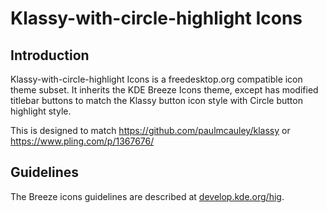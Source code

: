 # Klassy-with-circle-highlight Icons

## Introduction

Klassy-with-circle-highlight Icons is a freedesktop.org compatible icon theme subset. It inherits the KDE Breeze Icons theme, except has modified titlebar buttons to match the Klassy button icon style with Circle button highlight style.

This is designed to match https://github.com/paulmcauley/klassy or https://www.pling.com/p/1367676/ 

## Guidelines

The Breeze icons guidelines are described at [develop.kde.org/hig](https://develop.kde.org/hig).
